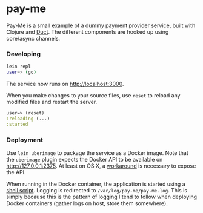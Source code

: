 # pay-me

Pay-Me is a small example of a dummy payment provider service, built with Clojure and [Duct](https://github.com/weavejester/duct). 
The different components are hooked up using core/async channels.  

### Developing

```sh
lein repl
user=> (go)
```

The service now runs on <http://localhost:3000>.

When you make changes to your source files, use `reset` to reload any
modified files and restart the server.

```clojure
user=> (reset)
:reloading (...)
:started
```

### Deployment

Use `lein uberimage` to package the service as a Docker image. 
Note that the `uberimage` plugin expects the Docker API to be available on <http://127.0.0.1:2375>. At least on OS X, 
a [workaround](https://github.com/boot2docker/boot2docker/issues/573) is necessary to expose the API. 

When running in the Docker container, the application is started using a [shell script](https://github.com/jstaffans/pay-me/blob/master/docker/run.sh).
Logging is redirected to `/var/log/pay-me/pay-me.log`. This is simply because this is the pattern of logging I tend to follow
when deploying Docker containers (gather logs on host, store them somewhere).

